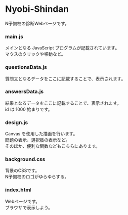 # Nyobi-Shindan
N予備校の診断Webページです。



### main.js

メインとなる JavaScript プログラムが記載されています。<br>
マウスのクリックや移動など。


### questionsData.js

質問文となるデータをここに記載することで、表示されます。


### answersData.js

結果となるデータをここに記載することで、表示されます。<br>
id は 1000 始まりです。


### design.js

Canvas を使用した描画を行います。<br>
問題の表示、選択肢の表示など。<br>
そのほか、便利な関数などもこちらにあります。


### background.css

背景のCSSです。<br>
N予備校のロゴがゆらゆらする。


### index.html

Webページです。<br>
ブラウザで表示しよう。


